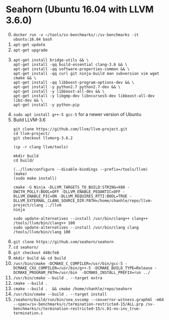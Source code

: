 # Seahorn (Ubuntu 16.04 with LLVM 3.6.0)

0. `docker run -v ~/tools/sv-benchmarks/:/sv-benchmarks -it ubuntu:16.04 bash`
1. `apt-get update`
2. `apt-get upgrade`
3. 
    ```
    apt-get install bridge-utils && \
    apt-get install -qq build-essential clang-3.6 && \
    apt-get install -qq software-properties-common && \
    apt-get install -qq curl git ninja-build man subversion vim wget cmake && \
    apt-get install -qq libboost-program-options-dev && \
    apt-get install -y python2.7 python2.7-dev && \
    apt-get install -y libboost-all-dev && \
    apt-get install -y libgmp-dev libncurses5-dev libboost-all-dev libz-dev && \
    apt-get install -y python-pip
    ```
3. `sudo apt install g++-5 gcc-5` for a newer version of Ubuntu
3. Build LLVM-3.6
    ```
    git clone https://github.com/llvm/llvm-project.git
    cd llvm-project/
    git checkout llvmorg-3.6.2
    
    (cp -r clang llvm/tools)
    
    mkdir build
    cd build/
    
    (../llvm/configure --disable-bindings --prefix=/tools/llvm)
    (make)
    (sudo make install)
    
    cmake -G Ninja -DLLVM_TARGETS_TO_BUILD:STRING=X86 -DWITH_POLLY:BOOL=OFF -DLLVM_ENABLE_PEDANTIC=OFF -DLLVM_ENABLE_PIC=ON -DLLVM_REQUIRES_RTTI:BOOL=TRUE -DLLVM_EXTERNAL_CLANG_SOURCE_DIR:PATH=/home/chanhle/repo/llvm-project/clang ../llvm
    ninja
    
    sudo update-alternatives --install /usr/bin/clang++ clang++ /tools/llvm/bin/clang++ 100
    sudo update-alternatives --install /usr/bin/clang clang /tools/llvm/bin/clang 100
    ```
4. `git clone https://github.com/seahorn/seahorn`
5. `cd seahorn/`
6. `git checkout d48cfe8`
7. `mkdir build && cd build`
8. `/usr/bin/cmake -DCMAKE_C_COMPILER=/usr/bin/gcc-5 -DCMAKE_CXX_COMPILER=/usr/bin/g++-5 -DCMAKE_BUILD_TYPE=Release -DCMAKE_PROGRAM_PATH=/usr/bin  -DCMAKE_INSTALL_PREFIX=run ../`
9. `/usr/bin/cmake --build . --target extra`
10. `cmake --build .`
10. `cmake --build .  && cmake /home/chanhle/repo/seahorn`
11. `/usr/bin/cmake --build . --target install`
12. `/seahorn/build/run/bin/sea_svcomp --cex=error-witness.graphml -m64 --spec=/sv-benchmarks/c/termination-restricted-15/ALL.prp /sv-benchmarks/c/termination-restricted-15/c.01-no-inv_true-termination.c`


